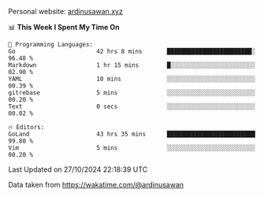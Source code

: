 Personal website: [ardinusawan.xyz](https://ardinusawan.xyz)

<!--START_SECTION:waka-->
📊 **This Week I Spent My Time On** 

```text
💬 Programming Languages: 
Go                       42 hrs 8 mins       ████████████████████████░   96.48 % 
Markdown                 1 hr 15 mins        █░░░░░░░░░░░░░░░░░░░░░░░░   02.90 % 
YAML                     10 mins             ░░░░░░░░░░░░░░░░░░░░░░░░░   00.39 % 
gitrebase                5 mins              ░░░░░░░░░░░░░░░░░░░░░░░░░   00.20 % 
Text                     0 secs              ░░░░░░░░░░░░░░░░░░░░░░░░░   00.02 % 

🔥 Editors: 
GoLand                   43 hrs 35 mins      █████████████████████████   99.80 % 
Vim                      5 mins              ░░░░░░░░░░░░░░░░░░░░░░░░░   00.20 % 
```


 Last Updated on 27/10/2024 22:18:39 UTC
<!--END_SECTION:waka-->
Data taken from https://wakatime.com/@ardinusawan
